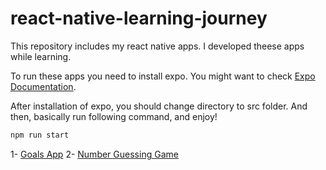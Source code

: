 # react-native-learning-journey

This repository includes my react native apps. I developed theese apps while learning.

To run these apps you need to install expo. You might want to check [Expo Documentation](https://docs.expo.dev/get-started/installation/).

After installation of expo, you should change directory to src folder. And then, basically run following command, and enjoy!

```bash
npm run start
```

1- [Goals App](https://github.com/fyagiz/react-native-learning-journey/tree/goals-app)
2- [Number Guessing Game](https://github.com/fyagiz/react-native-learning-journey/tree/number-guessing-game)